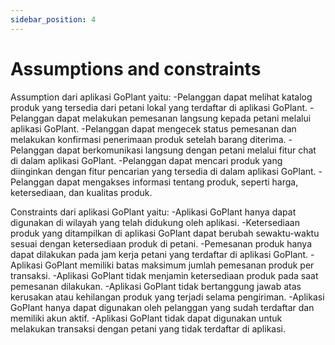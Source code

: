 ```yaml
---
sidebar_position: 4
---
```


# Assumptions and constraints

Assumption dari aplikasi GoPlant yaitu:
-Pelanggan dapat melihat katalog produk yang tersedia dari petani lokal yang terdaftar di aplikasi GoPlant.
-Pelanggan dapat melakukan pemesanan langsung kepada petani melalui aplikasi GoPlant.
-Pelanggan dapat mengecek status pemesanan dan melakukan konfirmasi penerimaan produk setelah barang diterima.
-Pelanggan dapat berkomunikasi langsung dengan petani melalui fitur chat di dalam aplikasi GoPlant.
-Pelanggan dapat mencari produk yang diinginkan dengan fitur pencarian yang tersedia di dalam aplikasi GoPlant.
-Pelanggan dapat mengakses informasi tentang produk, seperti harga, ketersediaan, dan kualitas produk.

Constraints dari aplikasi GoPlant yaitu:
-Aplikasi GoPlant hanya dapat digunakan di wilayah yang telah didukung oleh aplikasi.
-Ketersediaan produk yang ditampilkan di aplikasi GoPlant dapat berubah sewaktu-waktu sesuai dengan ketersediaan produk di petani.
-Pemesanan produk hanya dapat dilakukan pada jam kerja petani yang terdaftar di aplikasi GoPlant.
-Aplikasi GoPlant memiliki batas maksimum jumlah pemesanan produk per transaksi.
-Aplikasi GoPlant tidak menjamin ketersediaan produk pada saat pemesanan dilakukan.
-Aplikasi GoPlant tidak bertanggung jawab atas kerusakan atau kehilangan produk yang terjadi selama pengiriman.
-Aplikasi GoPlant hanya dapat digunakan oleh pelanggan yang sudah terdaftar dan memiliki akun aktif.
-Aplikasi GoPlant tidak dapat digunakan untuk melakukan transaksi dengan petani yang tidak terdaftar di aplikasi.

